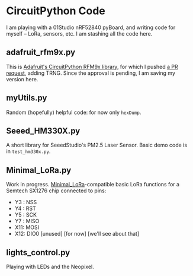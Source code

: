 # CircuitPython Code

I am playing with a 01Studio nRF52840 pyBoard, and writing code for myself – LoRa, sensors, etc. I am stashing all the code here.

## adafruit_rfm9x.py

This is [Adafruit's CircuitPython RFM9x library](https://github.com/adafruit/Adafruit_CircuitPython_RFM9x), for which I pushed [a PR request](https://github.com/adafruit/Adafruit_CircuitPython_RFM9x/pull/64), adding TRNG. Since the approval is pending, I am saving my version here.

## myUtils.py

Random (hopefully) helpful code: for now only `hexDump`.

## Seeed_HM330X.py

A short library for SeeedStudio's PM2.5 Laser Sensor. Basic demo code is in `test_hm330x.py`.

## Minimal_LoRa.py

Work in progress. [Minimal_LoRa](https://github.com/Kongduino/BastWAN_Minimal_LoRa)-compatible basic LoRa functions for a Semtech SX1276 chip connected to pins:

  * Y3 : NSS
  * Y4 : RST
  * Y5 : SCK
  * Y7 : MISO
  * X11: MOSI
  * X12: DIO0 [unused] [for now] [we'll see about that]

## lights_control.py

Playing with LEDs and the Neopixel.